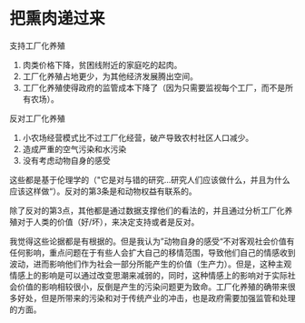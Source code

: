 # 把熏肉递过来

支持工厂化养殖

1. 肉类价格下降，贫困线附近的家庭吃的起肉。
2. 工厂化养殖占地更少，为其他经济发展腾出空间。
3. 工厂化养殖使得政府的监管成本下降了（因为只需要监视每个工厂，而不是所有农场）。

反对工厂化养殖

1. 小农场经营模式比不过工厂化经营，破产导致农村社区人口减少。
2. 造成严重的空气污染和水污染
3. 没有考虑动物自身的感受

这些都是基于伦理学的（"它是对与错的研究...研究人们应该做什么，并且为什么应该这样做“）。反对的第3条是和动物权益有联系的。

除了反对的第3点，其他都是通过数据支撑他们的看法的，并且通过分析工厂化养殖对于人类的价值（好/坏），来决定支持或者是反对。

我觉得这些论据都是有根据的。但是我认为”动物自身的感受“不对客观社会价值有任何影响，重点问题在于有些人会扩大自己的移情范围，导致他们自己的情感收到波动，进而影响他们作为社会一部分所能产生的价值（生产力）。但是，这种主观情感上的影响是可以通过改变思潮来减弱的，同时，这种情感上的影响对于实际社会价值的影响相较很小，反倒是产生的污染问题更为致命。工厂化养殖的确带来很多好处，但是所带来的污染和对于传统产业的冲击，也是政府需要加强监管和处理的方面。

